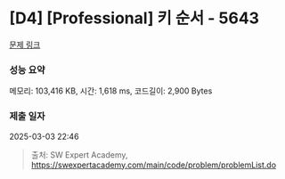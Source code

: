 # [D4] [Professional] 키 순서 - 5643 

[문제 링크](https://swexpertacademy.com/main/code/problem/problemDetail.do?contestProbId=AWXQsLWKd5cDFAUo) 

### 성능 요약

메모리: 103,416 KB, 시간: 1,618 ms, 코드길이: 2,900 Bytes

### 제출 일자

2025-03-03 22:46



> 출처: SW Expert Academy, https://swexpertacademy.com/main/code/problem/problemList.do